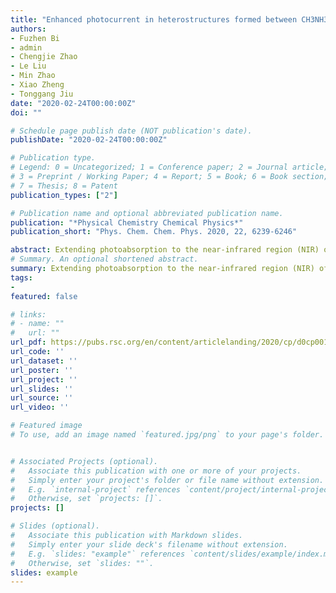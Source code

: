 ```yaml
---
title: "Enhanced photocurrent in heterostructures formed between CH3NH3PbI3 perovskite films and graphdiyne"
authors:
- Fuzhen Bi
- admin
- Chengjie Zhao
- Le Liu
- Min Zhao
- Xiao Zheng
- Tonggang Jiu
date: "2020-02-24T00:00:00Z"
doi: ""

# Schedule page publish date (NOT publication's date).
publishDate: "2020-02-24T00:00:00Z"

# Publication type.
# Legend: 0 = Uncategorized; 1 = Conference paper; 2 = Journal article;
# 3 = Preprint / Working Paper; 4 = Report; 5 = Book; 6 = Book section;
# 7 = Thesis; 8 = Patent
publication_types: ["2"]

# Publication name and optional abbreviated publication name.
publication: "*Physical Chemistry Chemical Physics*"
publication_short: "Phys. Chem. Chem. Phys. 2020, 22, 6239-6246"

abstract: Extending photoabsorption to the near-infrared region (NIR) of the spectrum remains a major challenge for the enhancement of the photoelectric performance of perovskites. In this work, we propose a model of van der Waals heterostructures formed by CH3NH3PbI3 perovskite films and graphdiyne (GDY) to improve the photocurrent in the NIR. To obtain better insights into the properties of GDY/perovskite heterostructures, we first determine its electronic properties using the first principles calculations. The charge transfer between GDY and perovskites leads to a built-in electrical field that facilitates the separation and the transport of the photogenerated carriers. Then, the non-equilibrium Green's function (NEGF) is used to calculate the photocurrents of perovskite slabs with and without GDY. The photocurrents of GDY/perovskite heterostructures are nearly an order of magnitude larger than that of pristine perovskites in NIR due to the synergistic effect between GDY and perovskites. Furthermore, a polarization-sensitive photocurrent is obtained for a GDY/PbI2 heterostructure.
# Summary. An optional shortened abstract.
summary: Extending photoabsorption to the near-infrared region (NIR) of the spectrum remains a major challenge for the enhancement of the photoelectric performance of perovskites. In this work, we propose a model of van der Waals heterostructures formed by CH3NH3PbI3 perovskite films and graphdiyne (GDY) to improve the photocurrent in the NIR. To obtain better insights into the properties of GDY/perovskite heterostructures, we first determine its electronic properties using the first principles calculations. The charge transfer between GDY and perovskites leads to a built-in electrical field that facilitates the separation and the transport of the photogenerated carriers. Then, the non-equilibrium Green's function (NEGF) is used to calculate the photocurrents of perovskite slabs with and without GDY. The photocurrents of GDY/perovskite heterostructures are nearly an order of magnitude larger than that of pristine perovskites in NIR due to the synergistic effect between GDY and perovskites. Furthermore, a polarization-sensitive photocurrent is obtained for a GDY/PbI2 heterostructure.
tags:
-
featured: false

# links:
# - name: ""
#   url: ""
url_pdf: https://pubs.rsc.org/en/content/articlelanding/2020/cp/d0cp00170h/unauth#!divAbstract
url_code: ''
url_dataset: ''
url_poster: ''
url_project: ''
url_slides: ''
url_source: ''
url_video: ''

# Featured image
# To use, add an image named `featured.jpg/png` to your page's folder. 


# Associated Projects (optional).
#   Associate this publication with one or more of your projects.
#   Simply enter your project's folder or file name without extension.
#   E.g. `internal-project` references `content/project/internal-project/index.md`.
#   Otherwise, set `projects: []`.
projects: []

# Slides (optional).
#   Associate this publication with Markdown slides.
#   Simply enter your slide deck's filename without extension.
#   E.g. `slides: "example"` references `content/slides/example/index.md`.
#   Otherwise, set `slides: ""`.
slides: example
---
```



